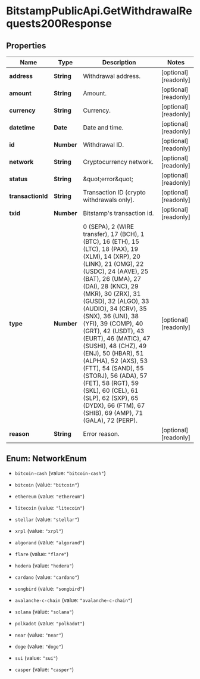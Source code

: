 # BitstampPublicApi.GetWithdrawalRequests200Response

## Properties

Name | Type | Description | Notes
------------ | ------------- | ------------- | -------------
**address** | **String** | Withdrawal address. | [optional] [readonly] 
**amount** | **String** | Amount. | [optional] [readonly] 
**currency** | **String** | Currency. | [optional] [readonly] 
**datetime** | **Date** | Date and time. | [optional] [readonly] 
**id** | **Number** | Withdrawal ID. | [optional] [readonly] 
**network** | **String** | Cryptocurrency network. | [optional] [readonly] 
**status** | **String** | \&quot;error\&quot; | [optional] [readonly] 
**transactionId** | **String** | Transaction ID (crypto withdrawals only). | [optional] [readonly] 
**txid** | **Number** | Bitstamp&#39;s transaction id. | [optional] [readonly] 
**type** | **Number** | 0 (SEPA), 2 (WIRE transfer), 17 (BCH), 1 (BTC), 16 (ETH), 15 (LTC), 18 (PAX), 19 (XLM), 14 (XRP), 20 (LINK), 21 (OMG), 22 (USDC), 24 (AAVE), 25 (BAT), 26 (UMA), 27 (DAI), 28 (KNC), 29 (MKR), 30 (ZRX), 31 (GUSD), 32 (ALGO), 33 (AUDIO), 34 (CRV), 35 (SNX), 36 (UNI), 38 (YFI), 39 (COMP), 40 (GRT), 42 (USDT), 43 (EURT), 46 (MATIC), 47 (SUSHI), 48 (CHZ), 49 (ENJ), 50 (HBAR), 51 (ALPHA), 52 (AXS), 53 (FTT), 54 (SAND), 55 (STORJ), 56 (ADA), 57 (FET), 58 (RGT), 59 (SKL), 60 (CEL), 61 (SLP), 62 (SXP), 65 (DYDX), 66 (FTM), 67 (SHIB), 69 (AMP), 71 (GALA), 72 (PERP). | [optional] [readonly] 
**reason** | **String** | Error reason. | [optional] [readonly] 



## Enum: NetworkEnum


* `bitcoin-cash` (value: `"bitcoin-cash"`)

* `bitcoin` (value: `"bitcoin"`)

* `ethereum` (value: `"ethereum"`)

* `litecoin` (value: `"litecoin"`)

* `stellar` (value: `"stellar"`)

* `xrpl` (value: `"xrpl"`)

* `algorand` (value: `"algorand"`)

* `flare` (value: `"flare"`)

* `hedera` (value: `"hedera"`)

* `cardano` (value: `"cardano"`)

* `songbird` (value: `"songbird"`)

* `avalanche-c-chain` (value: `"avalanche-c-chain"`)

* `solana` (value: `"solana"`)

* `polkadot` (value: `"polkadot"`)

* `near` (value: `"near"`)

* `doge` (value: `"doge"`)

* `sui` (value: `"sui"`)

* `casper` (value: `"casper"`)




